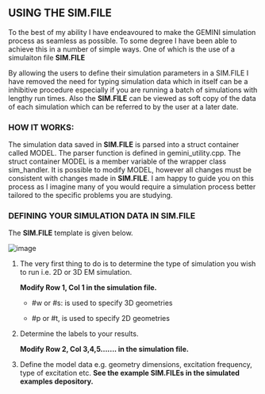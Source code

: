 ## USING THE SIM.FILE 

To the best of my ability I have endeavoured to make the GEMINI simulation process as seamless as possible. To some degree I have been able to achieve this in a number of simple ways. One of which is the use of a simulaiton file **SIM.FILE**

By allowing the users to define their simulation parameters in a SIM.FILE I have removed the need for typing simulation data which in itself can be a inhibitive procedure especially if you are running a batch of simulations with lengthy run times. Also the **SIM.FILE** can be viewed as soft copy of the data of each simulation which can be referred to by the user at a later date.

### HOW IT WORKS:

The simulation data saved in **SIM.FILE** is parsed into a struct container called MODEL. The parser function is defined in gemini_utility.cpp. The struct container MODEL is a member variable of the wrapper class sim_handler. It is possible to modify MODEL, however all changes must be consistent with changes made in **SIM.FILE**. I am happy to guide you on this process as I imagine many of you would require a simulation process better tailored to the specific problems you are studying. 


### DEFINING YOUR SIMULATION DATA IN SIM.FILE

The **SIM.FILE** template is given below. 

![image](https://user-images.githubusercontent.com/60849864/81116681-b7e0ad80-8f1d-11ea-9a1b-de9d18fb9f56.png)

1.  The very first thing to do is to determine the type of simulation you wish to run i.e. 2D or 3D EM simulation. 

       **Modify Row 1, Col 1 in the simulation file.**
       
       * #w or #s: is used to specify 3D geometries      
       
       * #p or #t, is used to specify 2D geometries
       
2.  Determine the labels to your results. 
      
      **Modify Row 2, Col 3,4,5....... in the simulation file.**

3.  Define the model data e.g. geometry dimensions, excitation frequency, type of excitation etc. **See the example SIM.FILEs in the simulated examples depository.**
